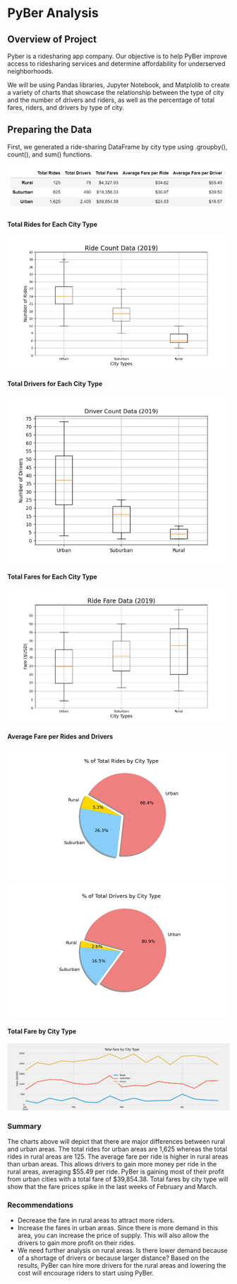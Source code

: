 # PyBer Analysis
## Overview of Project
Pyber is a ridesharing app company. Our objective is to help PyBer improve access to ridesharing services and determine affordability for underserved neighborhoods.

We will be using Pandas libraries, Jupyter Notebook, and Matplolib to create a variety of charts that showcase the relationship between the type of city and the number of drivers and riders, as well as the percentage of total fares, riders, and drivers by type of city. 

## Preparing the Data
First, we generated a ride-sharing DataFrame by city type using .groupby(), count(), and sum() functions.

![summarydata](analysis/summarydata.png)

#### Total Rides for Each City Type

![Fig2](analysis/Fig2.png)

#### Total Drivers for Each City Type

![Fig4](analysis/Fig4.png)

#### Total Fares for Each City Type

![Fig3](analysis/Fig3.png)

#### Average Fare per Rides and Drivers

![Fig6](analysis/Fig6.png)
![Fig7](analysis/Fig7.png)

#### Total Fare by City Type

![PyBer_fare_summary](analysis/PyBer_fare_summary.png)

### Summary
The charts above will depict that there are major differences between rural and urban areas. The total rides for urban areas are 1,625 whereas the total rides in rural areas are 125. The average fare per ride is higher in rural areas than urban areas. This allows drivers to gain more money per ride in the rural areas, averaging $55.49 per ride. PyBer is gaining most of their profit from urban cities with a total fare of $39,854.38. Total fares by city type will show that the fare prices spike in the last weeks of February and March. 

### Recommendations
-	Decrease the fare in rural areas to attract more riders.
-	Increase the fares in urban areas. Since there is more demand in this area, you can increase the price of supply. This will also allow the drivers to gain more profit on their rides.
-	We need further analysis on rural areas. Is there lower demand because of a shortage of drivers or because larger distance? Based on the results, PyBer can hire more drivers for the rural areas and lowering the cost will encourage riders to start using PyBer. 
